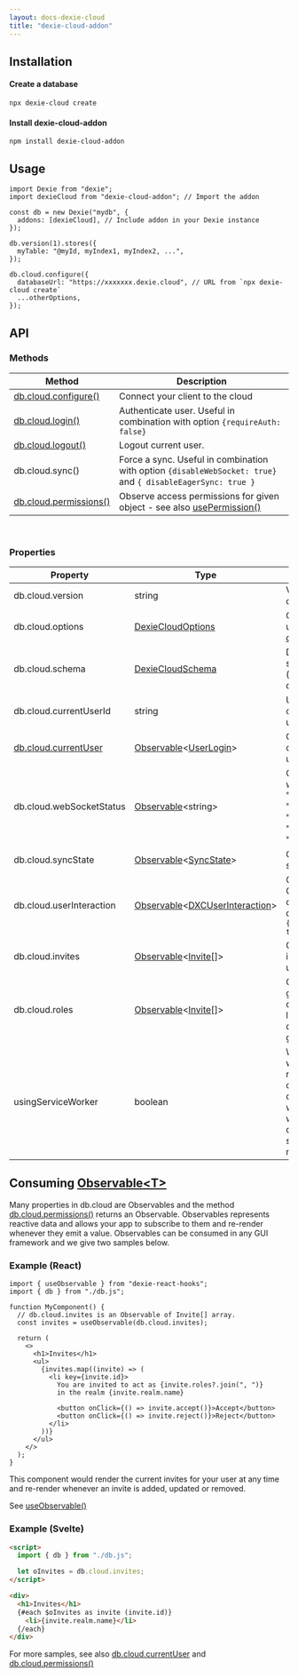 ```yaml
---
layout: docs-dexie-cloud
title: "dexie-cloud-addon"
---
```


## Installation

#### Create a database

```
npx dexie-cloud create
```

#### Install dexie-cloud-addon
```
npm install dexie-cloud-addon
```

## Usage


```tsx
import Dexie from "dexie";
import dexieCloud from "dexie-cloud-addon"; // Import the addon

const db = new Dexie("mydb", {
  addons: [dexieCloud], // Include addon in your Dexie instance
});

db.version(1).stores({
  myTable: "@myId, myIndex1, myIndex2, ...",
});

db.cloud.configure({
  databaseUrl: "https://xxxxxxx.dexie.cloud", // URL from `npx dexie-cloud create`
  ...otherOptions,
});
```

## API
### Methods

| Method                                         | Description                                                                                                          |
| ---------------------------------------------- | -------------------------------------------------------------------------------------------------------------------- |
| [db.cloud.configure()](<db.cloud.configure()>) | Connect your client to the cloud                                                                                     |
| [db.cloud.login()](db.cloud.login())                               | Authenticate user. Useful in combination with option `{requireAuth: false}`                                          |
| [db.cloud.logout()](db.cloud.logout())                               | Logout current user.                                           |
| db.cloud.sync()                                | Force a sync. Useful in combination with option `{disableWebSocket: true}` and `{ disableEagerSync: true }`                                           |
| [db.cloud.permissions()](db.cloud.permissions())                         | Observe access permissions for given object - see also [usePermission()](</docs/dexie-react-hooks/usePermissions()>) |

<br>

### Properties

| Property                                     | Type                                                                                            | Description                                                                                                                                                               |
| -------------------------------------------- | ----------------------------------------------------------------------------------------------- | ------------------------------------------------------------------------------------------------------------------------------------------------------------------------- |
| db.cloud.version                             | string                                                                                          | Version of dexie-cloud-addon                                                                                                                                              |
| db.cloud.options                             | [DexieCloudOptions](DexieCloudOptions)                                                          | Options configured using [db.cloud.configure()](db.cloud.configure())                                                                                                                             |
| db.cloud.schema                              | [DexieCloudSchema](DexieCloudSchema)                                                            | Dexie-Cloud specific schema (complementary to dexie schema)                                                                                                               |
| db.cloud.currentUserId                       | string                                                                                          | UserID of the currently logged in user                                                                                                                                    |
| [db.cloud.currentUser](db.cloud.currentUser) | [Observable](https://rxjs.dev/guide/observable)&lt;[UserLogin](UserLogin)&gt;                   | Observable of currently logged in user.                                                                                                                                   |
| db.cloud.webSocketStatus                     | [Observable](https://rxjs.dev/guide/observable)&lt;string&gt;                                   | Observable of websocket status: "not-started", "connecting", "connected", "disconnected" or "error"                                                                       |
| db.cloud.syncState                           | [Observable](https://rxjs.dev/guide/observable)&lt;[SyncState](SyncState)&gt;                   | Observable of sync state                                                                                                                                                  |
| db.cloud.userInteraction                     | [Observable](https://rxjs.dev/guide/observable)&lt;[DXCUserInteraction](https://github.com/dfahlander/Dexie.js/blob/194abe82b6dc5c073652e5e86a1eed4d984a05a0/addons/dexie-cloud/src/types/DXCUserInteraction.ts)&gt; | Observable of login GUI. Use in combination with option `{customLoginGui: true}`                                                                                          |
| db.cloud.invites                             | [Observable](https://rxjs.dev/guide/observable)&lt;[Invite[]](Invite)&gt;                       | Observable of invites from other users to their realms                                                                                                                    |
| db.cloud.roles                               | [Observable](https://rxjs.dev/guide/observable)&lt;[Invite[]](DBRealmRole)&gt;                  | Observable of global roles in your database (a liveQuery of db.roles of the global realm))                                                                                |
| usingServiceWorker                           | boolean                                                                                         | Whether service worker is used or not. Depends on a combination of config options and whether a service worker that imports dexie-cloud's service worker module was found |

## Consuming [Observable&lt;T&gt;](https://rxjs.dev/guide/observable)

Many properties in db.cloud are Observables and the method [db.cloud.permissions()](db.cloud.permissions()) returns an Observable.
Observables represents reactive data and allows your app to subscribe to them and re-render whenever they emit a value.
Observables can be consumed in any GUI framework and we give two samples below.

### Example (React)

```tsx
import { useObservable } from "dexie-react-hooks";
import { db } from "./db.js";

function MyComponent() {
  // db.cloud.invites is an Observable of Invite[] array.
  const invites = useObservable(db.cloud.invites);

  return (
    <>
      <h1>Invites</h1>
      <ul>
        {invites.map((invite) => (
          <li key={invite.id}>
            You are invited to act as {invite.roles?.join(", ")}
            in the realm {invite.realm.name}
            
            <button onClick={() => invite.accept()}>Accept</button>
            <button onClick={() => invite.reject()}>Reject</button>
          </li>
        ))}
      </ul>
    </>
  );
}
```

This component would render the current invites for your user at any time and re-render whenever an invite is added, updated or removed.

See [useObservable()](/docs/dexie-react-hooks/useObservable())

### Example (Svelte)

```html
<script>
  import { db } from "./db.js";

  let oInvites = db.cloud.invites;
</script>

<div>
  <h1>Invites</h1>
  {#each $oInvites as invite (invite.id)}
    <li>{invite.realm.name}</li>
  {/each}
</div>
```

For more samples, see also [db.cloud.currentUser](db.cloud.currentUser) and [db.cloud.permissions()](db.cloud.permissions())


